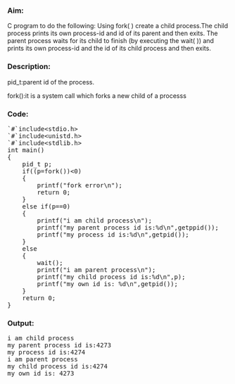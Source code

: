 ### Aim:
C program to do the following: Using fork( ) create a child process.The child process prints its own process-id and id of its parent and then exits. The parent process waits for its child to finish (by executing the wait( )) and prints its own process-id and the id of its child process and then exits.

### Description:
<p>pid_t:parent id of the process.
<p>fork():it is a system call which forks a new child of a processs</p>

### Code:
<pre>`#`include&lt;stdio.h>
`#`include&lt;unistd.h>
`#`include&lt;stdlib.h>
int main()
{
	pid_t p;
	if((p=fork())&lt;0)
	{
		printf("fork error\n");
		return 0;
	}
	else if(p==0)
	{
		printf("i am child process\n");
		printf("my parent process id is:%d\n",getppid());
		printf("my process id is:%d\n",getpid());
	}
	else
	{
		wait();
		printf("i am parent process\n");
		printf("my child process id is:%d\n",p);
		printf("my own id is: %d\n",getpid());
	}
	return 0;
}</pre>

### Output:
<pre>i am child process
my parent process id is:4273
my process id is:4274
i am parent process
my child process id is:4274
my own id is: 4273</pre>

		
	




